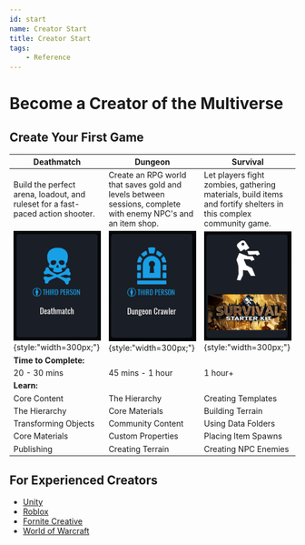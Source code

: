 ```yaml
---
id: start
name: Creator Start
title: Creator Start
tags:
    - Reference
---
```

# Become a Creator of the Multiverse

## Create Your First Game

| Deathmatch | Dungeon | Survival |
| --- | --- | --- |
| Build the perfect arena, loadout, and ruleset for a fast-paced action shooter. | Create an RPG world that saves gold and levels between sessions, complete with enemy NPC's and an item shop. | Let players fight zombies, gathering materials, build items and fortify shelters in this complex community game. |
| ![Deathmatch](../img/Start/Start_Deathmatch.png){style:"width=300px;"} | ![Dungeon](../img/Start/Start_Dungeon.png){style:"width=300px;"} | ![Survival](../img/Start/Start_Survival.png){style:"width=300px;"} |
| **Time to Complete:**  |||
| 20 - 30 mins | 45 mins - 1 hour | 1 hour+ |
| **Learn:** |||
| Core Content | The Hierarchy | Creating Templates |
| The Hierarchy | Core Materials | Building Terrain |
| Transforming Objects | Community Content | Using Data Folders |
| Core Materials | Custom Properties | Placing Item Spawns |
| Publishing | Creating Terrain | Creating NPC Enemies |


<!-- ### Deathmatch

Build the perfect arena, loadout, and ruleset for a fast-paced action shooter.

Learn:

Core Content
The Hierarchy
Transforming Objects
Core Materials
Publishing

Time to Complete:

20 - 30 minutes

### Dungeon

Create an RPG world that saves gold and levels between sessions, complete with enemy NPC's and an item shop.

Learn:

The Hierarchy
Core Materials
Community Content
Custom Properties
Creating Terrain

Time to Complete:

45 mins - 1 hour

### Survival

Let players fight zombies and each other by building a game that allows material gathering, crafting, upgrades, and shelters to fortify and store materials with this advanced community project.

Learn:

Creating Templates
Building Terrain
Using Data Folders
Placing Item Spawns
Creating NPC Enemies

Time to Complete:

1 hour+ -->

## For Experienced Creators

- [Unity](../other_platforms/unity.md)
- [Roblox](../other_platforms/roblox.md)
- [Fornite Creative](../other_platforms/fortnite.md)
- [World of Warcraft](../other_platforms/world_of_warcraft.md)

<!-- TODO: Unreal, Minecraft Mods -->